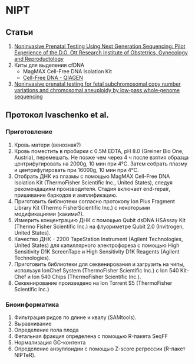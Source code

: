 # NIPT

## Статьи

1. [Noninvasive Prenatal Testing Using Next Generation Sequencing: Pilot Experience of the D.O. Ott Research Institute of Obstetrics, Gynecology and Reproductology](https://sci-hub.tw/https://link.springer.com/article/10.1134/S1022795419100053)
2. Киты для выделения cfDNA
	* MagMAX Cell-Free DNA Isolation Kit 
	* [Cell-Free DNA - QIAGEN](https://www.qiagen.com/us/products/discovery-and-translational-research/dna-rna-purification/dna-purification/cell-free-dna/)
3. [Noninvasive prenatal testing for fetal subchromosomal copy number variations and chromosomal aneuploidy by low‐pass whole‐genome sequencing](https://www.ncbi.nlm.nih.gov/pmc/articles/PMC6565572/)

## Протокол Ivaschenko et al.

### Приготовление

1. Кровь матери (венозная?)
2. Кровь поместить в пробирки с 0.5M EDTA, pH 8.0 (Greiner Bio One, Austria), перемешать.
Не позже чем через 4 ч после взятия образца центрифугировать на 2000g, 10 мин при 4°C.
Затем собрать плазму и центрифугировать при 16000g, 10 мин при 4°C.
3. Отобрать ДНК из плазмы с помощью MagMAX Cell-Free DNA Isolation Kit (ThermoFisher Scientific Inc., United States), следуя рекомендациям производителя.
Стадия включает end-repair, пришивание баркодов и амплификацию.
4. Приготовить библиотеки согласно протоколу Ion Plus Fragment Library Kit (Thermo FisherScientific Inc.) с некоторыми модификациями (какими?).
5. Измерить концентрацию ДНК с помощью Qubit dsDNA HSAssay Kit (Thermo Fisher Scientific Inc.) на флуориметре Qubit 2.0 (Invitrogen, United States).
6. Качество ДНК - 2200 TapeStation Instrument (Agilent Technologies, United States) для капиллярного электрофореза с помощью High Sensitivity D1K ScreenTape и High Sensitivity D1K Reagents (Agilent Technologies).
7. Приготовить библиотеки для секвенирования и загрузить на чипы, используя IonChef System (ThermoFisher Scientific Inc.) с Ion 540 Kit-Chef и Ion 540 Chips (ThermoFisher Scientific Inc.).
8. Секвенирование произведено на Ion Torrent S5 (ThermoFisher Scientific Inc.)

### Биоинформатика

1. Фильтрация ридов по длине и квалу (SAMtools).
2. Выравнивание
3. Определение пола плода
4. Фетальная фракция определена с помощью R-пакета SeqFF
5. Нормализация GC-контента
6. Определение анэуплоидии с помощью Z-score регрессии (R-пакет NIPTeR).
